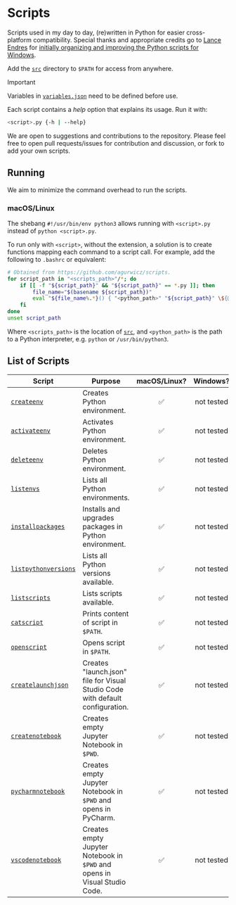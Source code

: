 # Scripts

Scripts used in my day to day, (re)written in Python for easier cross-platform compatibility.
Special thanks and appropriate credits go to [Lance Endres](https://github.com/lendres) for [initially organizing and improving the Python scripts for Windows](https://github.com/lendres/Python-Scripts).


Add the [`src`](src) directory to `$PATH` for access from anywhere.

> [!IMPORTANT]
> Variables in [`variables.json`](src/variables.json) need to be defined before use.

Each script contains a *help* option that explains its usage. Run it with:
```bash
<script>.py {-h | --help}
```

We are open to suggestions and contributions to the repository. 
Please feel free to open pull requests/issues for contribution and discussion, or fork to add your own scripts.

## Running

We aim to minimize the command overhead to run the scripts.

### macOS/Linux

The shebang `#!/usr/bin/env python3` allows running with `<script>.py` instead of `python <script>.py`. 

To run only with `<script>`, without the extension, a solution is to create functions mapping each command to a script call.
For example, add the following to `.bashrc` or equivalent:
```bash
# Obtained from https://github.com/agurwicz/scripts.
for script_path in "<scripts_path>"/*; do
    if [[ -f "${script_path}" && "${script_path}" == *.py ]]; then
        file_name="$(basename ${script_path})"
        eval "${file_name%.*}() { "<python_path>" "${script_path}" \${@} }"
    fi
done
unset script_path
```
Where `<scripts_path>` is the location of [`src`](src), and `<python_path>` is the path to a Python interpreter, e.g. `python` or `/usr/bin/python3`.

## List of Scripts

| Script                                             | Purpose                                                                       | macOS/Linux? | Windows?         |
|----------------------------------------------------|-------------------------------------------------------------------------------|:------------:|:----------------:|
| [`createenv`](src/createenv.py)                    | Creates Python environment.                                                   | ✅           | not tested       |
| [`activateenv`](src/activateenv.py)                | Activates Python environment.                                                 | ✅           | not tested       |
| [`deleteenv`](src/deleteenv.py)                    | Deletes Python environment.                                                   | ✅           | not tested       |
| [`listenvs`](src/listenvs.py)                      | Lists all Python environments.                                                | ✅           | not tested       |
| [`installpackages`](src/installpackages.py)        | Installs and upgrades packages in Python environment.                         | ✅           | not tested       |
| [`listpythonversions`](src/listpythonversions.py)  | Lists all Python versions available.                                          | ✅           | not tested       |
| [`listscripts`](src/listscripts.py)                | Lists scripts available.                                                      | ✅           | not tested       |
| [`catscript`](src/catscript.py)                    | Prints content of script in `$PATH`.                                          | ✅           | not tested       |
| [`openscript`](src/openscript.py)                  | Opens script in `$PATH`.                                                      | ✅           | not tested       |
| [`createlaunchjson`](src/createlaunchjson.py)      | Creates "launch.json" file for Visual Studio Code with default configuration. | ✅           | not tested       |
| [`createnotebook`](src/createnotebook.py)          | Creates empty Jupyter Notebook in `$PWD`.                                     | ✅           | not tested       |
| [`pycharmnotebook`](src/pycharmnotebook.py)        | Creates empty Jupyter Notebook in `$PWD` and opens in PyCharm.                | ✅           | not tested       |
| [`vscodenotebook`](src/vscodenotebook.py)          | Creates empty Jupyter Notebook in `$PWD` and opens in Visual Studio Code.     | ✅           | not tested       |
